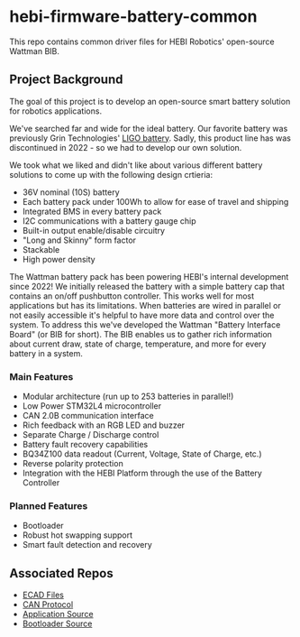 # hebi-firmware-battery-common
This repo contains common driver files for HEBI Robotics' open-source Wattman BIB.

## Project Background
The goal of this project is to develop an open-source smart battery solution for robotics applications. 

We've searched far and wide for the ideal battery. Our favorite battery was previously Grin Technologies' [LIGO battery](https://ebikes.ca/product-info/retired/ligo-batteries.html). Sadly, this product line has was discontinued in 2022 - so we had to develop our own solution.

We took what we liked and didn't like about various different battery solutions to come up with the following design crtieria:
- 36V nominal (10S) battery
- Each battery pack under 100Wh to allow for ease of travel and shipping 
- Integrated BMS in every battery pack
- I2C communications with a battery gauge chip
- Built-in output enable/disable circuitry
- "Long and Skinny" form factor
- Stackable
- High power density

The Wattman battery pack has been powering HEBI's internal development since 2022! We initially released the battery with a simple battery cap that contains an on/off pushbutton controller. This works well for most applications but has its limitations. When batteries are wired in parallel or not easily accessible it's helpful to have more data and control over the system. To address this we've developed the Wattman "Battery Interface Board" (or BIB for short). The BIB enables us to gather rich information about current draw, state of charge, temperature, and more for every battery in a system.

### Main Features
- Modular architecture (run up to 253 batteries in parallel!)
- Low Power STM32L4 microcontroller
- CAN 2.0B communication interface
- Rich feedback with an RGB LED and buzzer
- Separate Charge / Discharge control
- Battery fault recovery capabilities
- BQ34Z100 data readout (Current, Voltage, State of Charge, etc.)
- Reverse polarity protection
- Integration with the HEBI Platform through the use of the Battery Controller

### Planned Features
- Bootloader
- Robust hot swapping support
- Smart fault detection and recovery

## Associated Repos
- [ECAD Files](https://github.com/HebiRobotics/hebi-electrical-public/tree/main/PCBA-2121-01%20Battery%20Cap%20Power%20Controller)
- [CAN Protocol](https://github.com/HebiRobotics/hebi-firmware-battery-protocol)
- [Application Source](https://github.com/HebiRobotics/hebi-firmware-battery)
- [Bootloader Source](https://github.com/HebiRobotics/hebi-firmware-battery-bootloader)
